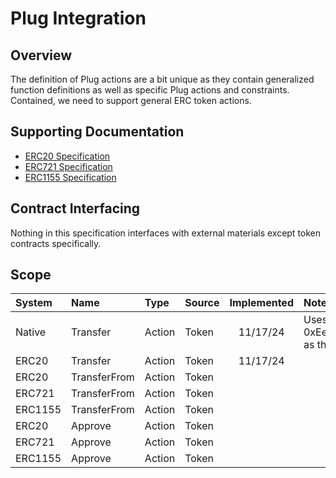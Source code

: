 # Plug Integration

## Overview

The definition of Plug actions are a bit unique as they contain generalized function definitions as well as specific Plug actions and constraints. Contained, we need to support general ERC token actions.

## Supporting Documentation

- [ERC20 Specification](https://github.com/ethereum/ERCs/blob/master/ERCS/erc-20.md)
- [ERC721 Specification](https://github.com/ethereum/ERCs/blob/master/ERCS/erc-721.md)
- [ERC1155 Specification](https://github.com/ethereum/ERCs/blob/master/ERCS/erc-1155.md)

## Contract Interfacing

Nothing in this specification interfaces with external materials except token contracts specifically.

## Scope

| System  | Name         | Type   | Source | Implemented | Notes                                                                |
| :------ | :----------- | :----- | :----- | :---------: | :------------------------------------------------------------------- |
| Native  | Transfer     | Action | Token  |  11/17/24   | Uses 0xEeeeeEeeeEeEeeEeEeEeeEEEeeeeEeeeeeeeEEeE as the asset address |
| ERC20   | Transfer     | Action | Token  |  11/17/24   |                                                                      |
| ERC20   | TransferFrom | Action | Token  |             |                                                                      |
| ERC721  | TransferFrom | Action | Token  |             |                                                                      |
| ERC1155 | TransferFrom | Action | Token  |             |                                                                      |
| ERC20   | Approve      | Action | Token  |             |                                                                      |
| ERC721  | Approve      | Action | Token  |             |                                                                      |
| ERC1155 | Approve      | Action | Token  |             |                                                                      |
